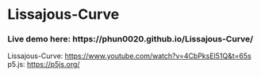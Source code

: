 # Lissajous-Curve

<h3> Live demo here: https://phun0020.github.io/Lissajous-Curve/ </h3>

Lissajous-Curve: https://www.youtube.com/watch?v=4CbPksEl51Q&t=65s
p5.js: https://p5js.org/
